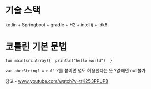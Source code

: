 # 기술 스택
kotlin + Springboot + gradle + H2 + intellij + jdk8

# 코틀린 기본 문법
`fun main(src:Array){ 
	println("hello world") 
} `

`var abc:String? = null`
?를 붙이면 널도 허용한다는 뜻 ?없애면 null불가
 


참고 - www.youtube.com/watch?v=trK253PPUP8 
